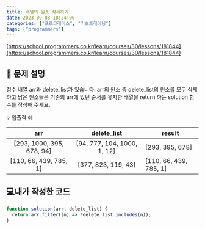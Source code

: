```yaml
---
title: 배열의 원소 삭제하기
date: 2023-09-08 18:24:00
categories: ["프로그래머스", "기초트레이닝"]
tags: ["programmers"]
---
```


[https://school.programmers.co.kr/learn/courses/30/lessons/181844](https://school.programmers.co.kr/learn/courses/30/lessons/181844)

## 📔 문제 설명

정수 배열 arr과 delete_list가 있습니다. arr의 원소 중 delete_list의 원소를 모두 삭제하고 남은 원소들은 기존의 arr에 있던 순서를 유지한 배열을 return 하는 solution 함수를 작성해 주세요.

💡 입출력 예

|            arr            |         delete_list         | result                 |
| :-----------------------: | :-------------------------: | ---------------------- |
| [293, 1000, 395, 678, 94] | [94, 777, 104, 1000, 1, 12] | [293, 395, 678]        |
|  [110, 66, 439, 785, 1]   |     [377, 823, 119, 43]     | [110, 66, 439, 785, 1] |

## 💻내가 작성한 코드

```js
function solution(arr, delete_list) {
  return arr.filter((n) => !delete_list.includes(n));
}
```
